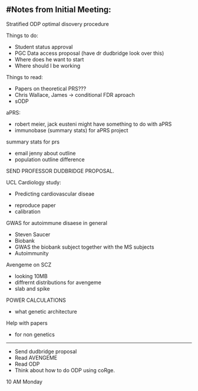 #Notes from Initial Meeting:
---------

Stratified ODP optimal disovery procedure

Things to do:

- Student status approval
- PGC Data access proposal (have dr dudbridge look over this)
- Where does he want to start
- Where should I be working


Things to read:

- Papers on theoretical PRS???
- Chris Wallace, James -> conditional FDR aproach
- sODP

aPRS:

- robert meier, jack eusteni might have something to do with aPRS
- immunobase (summary stats) for aPRS project

summary stats for prs

- email jenny about outline
- population outline difference

SEND PROFESSOR DUDBRIDGE PROPOSAL.

UCL Cardiology study:

* Predicting cardiovascular diseae
- reproduce paper
- calibration

GWAS for autoimmune disaese in general

- Steven Saucer
- Biobank
- GWAS the biobank subject together with the MS subjects
- Autoimmunity 

Avengeme on SCZ

- looking 10MB
- diffrernt distributions for avengeme
- slab and spike 

POWER CALCULATIONS 

- what genetic architecture 

Help with papers 

- for non genetics

------------------------

- Send dudbridge proposal
- Read AVENGEME
- Read ODP
- Think about how to do ODP using coRge.

10 AM Monday
